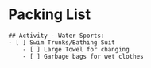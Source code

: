 # Packing List

	## Activity - Water Sports:
    - [ ] Swim Trunks/Bathing Suit
		- [ ] Large Towel for changing
		- [ ] Garbage bags for wet clothes
